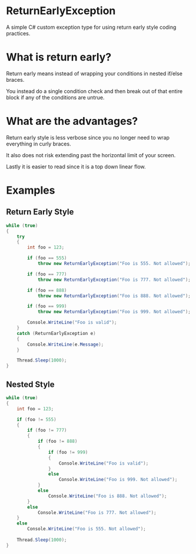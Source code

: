# ReturnEarlyException
A simple C# custom exception type for using return early style coding practices.

# What is return early?
Return early means instead of wrapping your conditions in nested if/else braces.

You instead do a single condition check and then break out of that entire block if any
of the conditions are untrue.

# What are the advantages?
Return early style is less verbose since you no longer need to wrap everything in curly braces.

It also does not risk extending past the horizontal limit of your screen.

Lastly it is easier to read since it is a top down linear flow.

# Examples


## Return Early Style
```C#
while (true)
{
	try
	{
		int foo = 123;

		if (foo == 555)
			throw new ReturnEarlyException("Foo is 555. Not allowed");

		if (foo == 777)
			throw new ReturnEarlyException("Foo is 777. Not allowed");

		if (foo == 888)
			throw new ReturnEarlyException("Foo is 888. Not allowed");

		if (foo == 999)
			throw new ReturnEarlyException("Foo is 999. Not allowed");

		Console.WriteLine("Foo is valid");
	}
	catch (ReturnEarlyException e)
	{
		Console.WriteLine(e.Message);
	}

	Thread.Sleep(1000);
}
```



## Nested Style
```C#
while (true)
{
	int foo = 123;

	if (foo != 555)
	{
		if (foo != 777)
		{
			if (foo != 888)
			{
				if (foo != 999)
				{
					Console.WriteLine("Foo is valid");
				}
				else
					Console.WriteLine("Foo is 999. Not allowed");
			}
			else
				Console.WriteLine("Foo is 888. Not allowed");
		}
		else
			Console.WriteLine("Foo is 777. Not allowed");
	}
	else
		Console.WriteLine("Foo is 555. Not allowed");
	
	Thread.Sleep(1000);
}
```